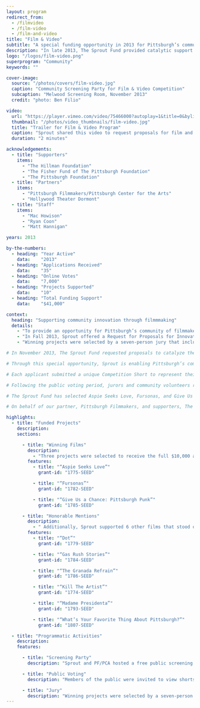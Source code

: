 ```yaml
---
layout: program
redirect_from:
  - /filmvideo
  - /film-video
  - /film-and-video
title: "Film & Video"
subtitle: "A special funding opportunity in 2013 for Pittsburgh’s community of filmmakers, videographers, and multimedia artists to showcase their approach to community innovation and receive support for their work."
description: "In late 2013, The Sprout Fund provided catalytic support to catalyze the creation or completion of new and innovative community-based projects that took the form of short or feature-length films, documentaries, online videos, and multimedia experiences. 3 projects were selected to receive the $10,000 awards and 6 received $1,000 honorable mentions."
logo: "/logos/film-video.png"
superprogram: "Community"
keywords: ""

cover-image:
  source: "/photos/covers/film-video.jpg"
  caption: "Community Screening Party for Film & Video Competition"
  subcaption: "Melwood Screening Room, November 2013"
  credit: "photo: Ben Filio"

video:
  url: "https://player.vimeo.com/video/75466000?autoplay=1&title=0&byline=0&portrait=0"
  thumbnail: "/photos/video_thumbnails/film-video.jpg"
  title: "Trailer for Film & Video Program"
  caption: "Sprout shared this video to request proposals for film and video projects and encourage the public to cast their votes."
  duration: "2 minutes"

acknowledgements:
  - title: "Supporters"
    items:
      - "The Hillman Foundation"
      - "The Fisher Fund of The Pittsburgh Foundation"
      - "The Pittsburgh Foundation"
  - title: "Partners"
    items:
      - "Pittsburgh Filmmakers/Pittsburgh Center for the Arts"
      - "Hollywood Theater Dormont"
  - title: "Staff"
    items:
      - "Mac Howison"
      - "Ryan Coon"
      - "Matt Hannigan"

years: 2013

by-the-numbers:
  - heading: "Year Active"
    data:    "2013"
  - heading: "Applications Received"
    data:    "35"
  - heading: "Online Votes"
    data:    "7,000"
  - heading: "Projects Supported"
    data:    "10"
  - heading: "Total Funding Support"
    data:    "$41,000"

context:
  heading: "Supporting community innovation through filmmmaking"
  details:
    - "To provide an opportunity for Pittsburgh’s community of filmmakers, videographers, and multimedia artists to showcase their approach to community innovation, The Sprout Fund announced a special Request for Proposals in fall 2013 to support film, video, and multimedia art projects. Sprout partnered closely with Pittsburgh Filmmakers / Pittsburgh Center for the Arts to cultivate applicants and support funded projects."
    - "In Fall 2013, Sprout offered a Request for Proposals for Innovative Community Film and Video Projects. For this RFP, Sprout sought $10,000 proposals from Pittsburgh’s filmmakers, videographers, and multimedia artists to catalyze the creation or completion of new and innovative community-based projects that take the form of short or feature-length films, documentaries, online videos, and multimedia experiences."
    - "Winning projects were selected by a seven-person jury that included members of the standing Seed Award for Community Innovation Advisory Committee, representatives of the film and video community, and experts in film and video creation, production, and management. Several of the recognized films went on to further development and cinematic release in the years ahead: for example, "Aspie Seeks Love" won Best Documentary Feature Film at its premier at Cinequest Film Festival, and "Fursonas" won a “Spirit of Slamdance” award at its premier at Slamdance Film Festival."

# In November 2013, The Sprout Fund requested proposals to catalyze the creation or completion of new and innovative community-based projects that take the form of short or feature-length films, documentaries, online videos, and multimedia experiences.

# Through this special opportunity, Sprout is enabling Pittsburgh’s community of filmmakers, videographers, and multimedia artists to showcase their approach to community innovation and receive support for their work.

# Each applicant submitted a unique Competition Short to represent their project. Between November 25th and December 2nd, the public had a chance to view the shorts and “like” those they wanted to see move forward. The online voting process generated more than 8,000 likes.

# Following the public voting period, jurors and community volunteers representing Pittsburgh’s film and video community engaged in an extensive review process that considered likes as indicators of community support and used additional criteria to decide which projects would receive awards.

# The Sprout Fund has selected Aspie Seeks Love, Fursonas, and Give Us A Chance–Pittsburgh Punk to receive the full $10,000 grants accompanied by technical support from Pittsburgh Filmmakers. 6 other film & video projects also received $1,000 Honorable Mention awards.

# On behalf of our partner, Pittsburgh Filmmakers, and supporters, The Pittsburgh Foundation, The Hillman Foundation, and the Fisher Fund of The Pittsburgh Foundation, all of us at Sprout appreciate the Pittsburgh filmmaking community’s participation in this process and wish the best of luck to all applicants in their future endeavors.

highlights:
  - title: "Funded Projects"
    description:
    sections:

      - title: "Winning Films"
        description:
          - "Three projects were selected to receive the full $10,000 award. In addition, a further $5,000 was granted to Pittsburgh Filmmakers/Pittsburgh Center for the Arts to provide fiscal sponsorship for the filmmakers and ongoing technical support for the projects."
        features:
          - title: "“Aspie Seeks Love”"
            grant-id: "1775-SEED"

          - title: "“Fursonas”"
            grant-id: "1782-SEED"

          - title: "“Give Us a Chance: Pittsburgh Punk”"
            grant-id: "1785-SEED"

      - title: "Honorable Mentions"
        description:
          - " Additionally, Sprout supported 6 other films that stood out in the review process with $1,000 Honorable Mention awards."
        features:
          - title: "“Dot”"
            grant-id: "1779-SEED"

          - title: "“Gas Rush Stories”"
            grant-id: "1784-SEED"

          - title: "“The Granada Refrain”"
            grant-id: "1786-SEED"

          - title: "“Kill The Artist”"
            grant-id: "1774-SEED"

          - title: "“Madame Presidenta”"
            grant-id: "1793-SEED"

          - title: "“What’s Your Favorite Thing About Pittsburgh?”"
            grant-id: "1807-SEED"

  - title: "Programmatic Activities"
    description:
    features:

      - title: "Screening Party"
        description: "Sprout and PF/PCA hosted a free public screening of competition shorts at Pittsburgh Filmmakers Melwood Theater where trailers and short promotional films made by the applicants were shown to a supportive community audience."

      - title: "Public Voting"
        description: "Members of the public were invited to view shorts and trailers for the submitted videos on a special page of the Sprout website, where they could vote for their favorites."

      - title: "Jury"
        description: "Winning projects were selected by a seven-person jury that included Seed Award committee members, representatives of the film and video community, and experts in film and video creation, production, and management."
---
```

